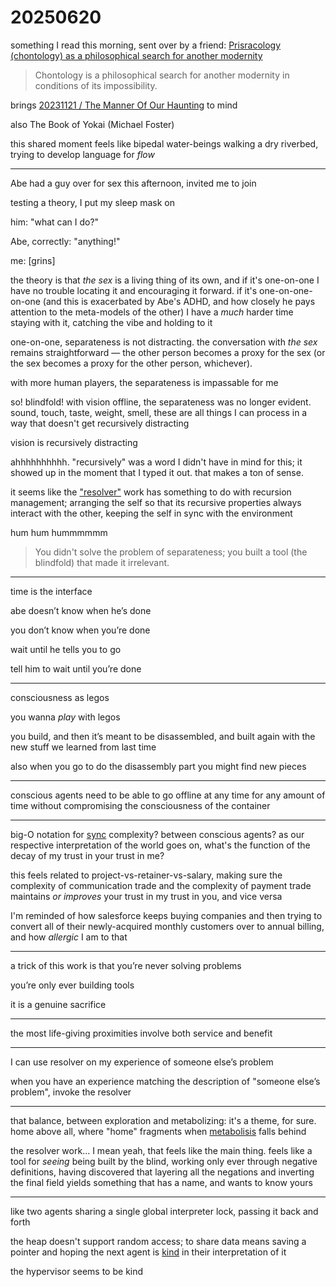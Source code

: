 # 20250620

something I read this morning, sent over by a friend: [Prisracology (chontology) as a philosophical search for another modernity](https://aurora-journals.com/library_read_article.php?id=37001)

> Chontology is a philosophical search for another modernity in conditions of its impossibility.

brings [20231121 / The Manner Of Our Haunting](../../2023/11/21/the-manner-of-our-haunting.md) to mind

also The Book of Yokai (Michael Foster)

this shared moment feels like bipedal water-beings walking a dry riverbed, trying to develop language for _flow_

***

Abe had a guy over for sex this afternoon, invited me to join

testing a theory, I put my sleep mask on

him: "what can I do?"

Abe, correctly: "anything!"

me: \[grins]

the theory is that _the sex_ is a living thing of its own, and if it's one-on-one I have no trouble locating it and encouraging it forward. if it's one-on-one-on-one (and this is exacerbated by Abe's ADHD, and how closely he pays attention to the meta-models of the other) I have a _much_ harder time staying with it, catching the vibe and holding to it

one-on-one, separateness is not distracting. the conversation with _the sex_ remains straightforward — the other person becomes a proxy for the sex (or the sex becomes a proxy for the other person, whichever).

with more human players, the separateness is impassable for me

so! blindfold! with vision offline, the separateness was no longer evident. sound, touch, taste, weight, smell, these are all things I can process in a way that doesn't get recursively distracting

vision is recursively distracting

ahhhhhhhhhh. "recursively" was a word I didn't have in mind for this; it showed up in the moment that I typed it out. that makes a ton of sense.

it seems like the ["resolver"](04/resolver/resolver-further-resolved.md) work has something to do with recursion management; arranging the self so that its recursive properties always interact with the other, keeping the self in sync with the environment

hum hum hummmmmm

> You didn't solve the problem of separateness; you built a tool (the blindfold) that made it irrelevant.

***

time is the interface

abe doesn’t know when he’s done

you don’t know when you’re done

wait until he tells you to go

tell him to wait until you’re done

***

consciousness as legos

you wanna _play_ with legos

you build, and then it’s meant to be disassembled, and built again with the new stuff we learned from last time

also when you go to do the disassembly part you might find new pieces

***

conscious agents need to be able to go offline at any time for any amount of time without compromising the consciousness of the container

***

big-O notation for [sync](../../2022/02/shall-we-dance-i-mean-sync.md) complexity? between conscious agents? as our respective interpretation of the world goes on, what's the function of the decay of my trust in your trust in me?

this feels related to project-vs-retainer-vs-salary, making sure the complexity of communication trade and the complexity of payment trade maintains _or improves_ your trust in my trust in you, and vice versa

I'm reminded of how salesforce keeps buying companies and then trying to convert all of their newly-acquired monthly customers over to annual billing, and how _allergic_ I am to that

***

a trick of this work is that you’re never solving problems

you’re only ever building tools

it is a genuine sacrifice

***

the most life-giving proximities involve both service and benefit

***

I can use resolver on my experience of someone else’s problem

when you have an experience matching the description of "someone else’s problem", invoke the resolver

***

that balance, between exploration and metabolizing: it's a theme, for sure. home above all, where "home" fragments when [metabolisis](../04/17/metabolisis.md) falls behind

the resolver work... I mean yeah, that feels like the main thing. feels like a tool for _seeing_ being built by the blind, working only ever through negative definitions, having discovered that layering all the negations and inverting the final field yields something that has a name, and wants to know yours

***

like two agents sharing a single global interpreter lock, passing it back and forth

the heap doesn't support random access; to share data means saving a pointer and hoping the next agent is [kind](../01/29.md) in their interpretation of it

the hypervisor seems to be kind
